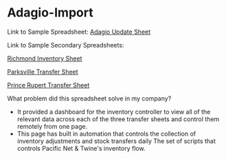 # Adagio-Import
Link to Sample Spreadsheet: [Adagio Update Sheet](https://docs.google.com/spreadsheets/d/1OQRe83LOCfVHXeUMyys4EgUHRWu-t6j4LS-4fcqZk9I/edit#gid=0)

Link to Sample Secondary Spreadsheets:

[Richmond Inventory Sheet](https://docs.google.com/spreadsheets/d/1xOPpbKWbi1u6njI3PIOygDLUjTn1l30q-5B3KSCv-9s/edit#gid=2102194094)

[Parksville Transfer Sheet](https://docs.google.com/spreadsheets/d/1IfQpA0Iu361oacHyRZC38JJZE0u_-7j195B_Xy-Qfiw/edit#gid=1340095049)

[Prince Rupert Transfer Sheet](https://docs.google.com/spreadsheets/d/1wrM_A0UeFiaW0BCeiHRpRCFw2CsnUfndEyZ-dcd4vYI/edit#gid=407280159)

What problem did this spreadsheet solve in my company?
- It provided a dashboard for the inventory controller to view all of the relevant data across each of the three transfer sheets and control them remotely from one page.
- This page has built in automation that controls the collection of inventory adjustments and stock transfers daily
The set of scripts that controls Pacific Net &amp; Twine's inventory flow.



